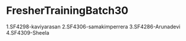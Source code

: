 # FresherTrainingBatch30
1.SF4298-kaviyarasan
2.SF4306-samakimperrera
3.SF4286-Arunadevi
4.SF4309-Sheela